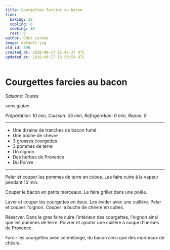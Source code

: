 ```yaml
---
title: Courgettes farcies au bacon
time:
  baking: 35
  cooling: 0
  cooking: 10
  rest: 0
author: Odet Lorène
image: default.svg
old_id: 598
created_at: 2018-09-17 15:47:37 UTC
updated_at: 2018-09-17 15:50:53 UTC
---
```


# Courgettes farcies au bacon

_Saisons: Toutes_

_sans gluten_

_Préparation: 10 min, Cuisson: 35 min, Refrigération: 0 min, Repos: 0_

---

- Une dizaine de tranches de bacon fumé
- Une bûche de chèvre
- 3 grosses courgettes
- 3 pommes de terre
- Un oignon
- Des herbes de Provence
- Du Poivre

---

Peler et couper les pommes de terre en cubes. Les faire cuire à la vapeur pendant 10 min.

Couper le bacon en petits morceaux. Le faire griller dans une poêle.

Laver et couper les courgettes en deux. Les évider avec une cuillère. Peler et couper l'oignon. Couper la buche de chèvre en cubes.

Réserver. Dans le gras faire cuire l'intérieur des courgettes, l'oignon ainsi que les pommes de terre. Poivrer et ajouter une cuillère à soupe d'herbes de Provence.

Farcir les courgettes avec ce mélange, du bacon ainsi que des morceaux de chèvre.
